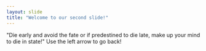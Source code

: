 ```yaml
---
layout: slide
title: "Welcome to our second slide!"
---
```

"Die early and avoid the fate or if predestined to die late, make up your mind to die in state!"
Use the left arrow to go back!
